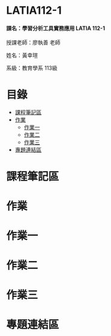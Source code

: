 # LATIA112-1

#### 課名：學習分析工具實務應用 LATIA 112-1

授課老師：廖執善 老師

姓名：黃幸瑄

系級：教育學系 113級

# 目錄
* [課程筆記區](https://github.com/40900114E/LATIA112-1/tree/main#%E8%AA%B2%E7%A8%8B%E7%AD%86%E8%A8%98%E5%8D%80)
* [作業](https://github.com/40900114E/LATIA112-1/tree/main#%E4%BD%9C%E6%A5%AD)
    * [作業一]()
    * [作業二]()
    * [作業三]()
* [專題連結區]()
# 課程筆記區
# 作業
# 作業一
# 作業二
# 作業三
# 專題連結區
